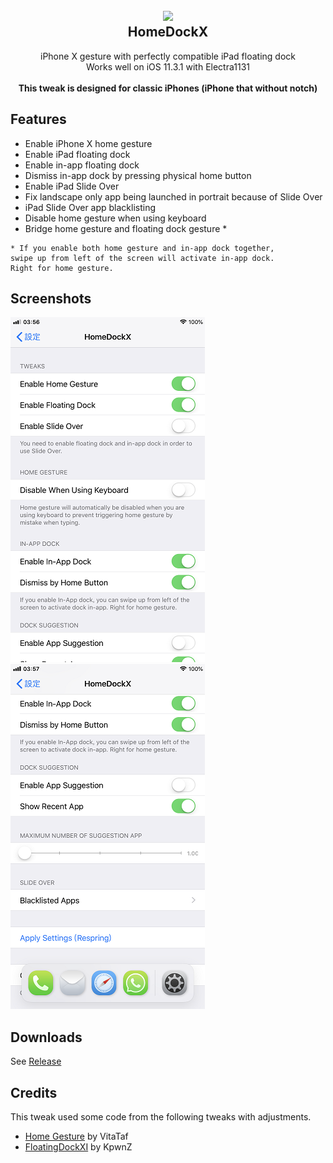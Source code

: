 
<h2 align="center">
    <img src="prefsbundle/Resources/HomeDockX@2x.png" /><br />
    HomeDockX
</h2>
<p align="center">
    iPhone X gesture with perfectly compatible iPad floating dock<br/>
    Works well on iOS 11.3.1 with Electra1131<br/>
    <br/>
    <strong>This tweak is designed for classic iPhones (iPhone that without notch)</strong>
</p>


## Features
- Enable iPhone X home gesture
- Enable iPad floating dock
- Enable in-app floating dock
- Dismiss in-app dock by pressing physical home button
- Enable iPad Slide Over
- Fix landscape only app being launched in portrait because of Slide Over
- iPad Slide Over app blacklisting
- Disable home gesture when using keyboard
- Bridge home gesture and floating dock gesture *


```
* If you enable both home gesture and in-app dock together, 
swipe up from left of the screen will activate in-app dock. 
Right for home gesture.
```


## Screenshots
![Screenshot](screenshots/screenshot_1.png)
![Screenshot](screenshots/screenshot_2.png)


## Downloads
See [Release](https://github.com/brian9206/HomeDockX/releases/latest)


## Credits
This tweak used some code from the following tweaks with adjustments.
- [Home Gesture](https://github.com/VitaTaf/HomeGesture) by VitaTaf
- [FloatingDockXI](https://github.com/KpwnZ/FloatingDockXI) by KpwnZ
